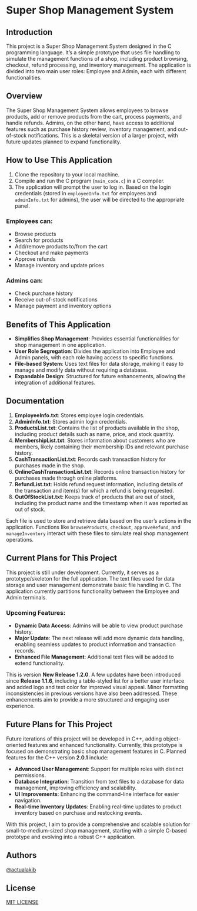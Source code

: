 # Super Shop Management System

## Introduction
This project is a Super Shop Management System designed in the C programming language. It’s a simple prototype that uses file handling to simulate the management functions of a shop, including product browsing, checkout, refund processing, and inventory management. The application is divided into two main user roles: Employee and Admin, each with different functionalities.

## Overview
The Super Shop Management System allows employees to browse products, add or remove products from the cart, process payments, and handle refunds. Admins, on the other hand, have access to additional features such as purchase history review, inventory management, and out-of-stock notifications. This is a skeletal version of a larger project, with future updates planned to expand functionality.

## How to Use This Application
1. Clone the repository to your local machine.
2. Compile and run the C program (`main_code.c`) in a C compiler.
3. The application will prompt the user to log in. Based on the login credentials (stored in `employeeInfo.txt` for employees and `adminInfo.txt` for admins), the user will be directed to the appropriate panel.
   
### Employees can:
- Browse products
- Search for products
- Add/remove products to/from the cart
- Checkout and make payments
- Approve refunds
- Manage inventory and update prices

### Admins can:
- Check purchase history
- Receive out-of-stock notifications
- Manage payment and inventory options

## Benefits of This Application
- **Simplifies Shop Management**: Provides essential functionalities for shop management in one application.
- **User Role Segregation**: Divides the application into Employee and Admin panels, with each role having access to specific functions.
- **File-based System**: Uses text files for data storage, making it easy to manage and modify data without requiring a database.
- **Expandable Design**: Structured for future enhancements, allowing the integration of additional features.

## Documentation
1. **EmployeeInfo.txt**: Stores employee login credentials.
2. **AdminInfo.txt**: Stores admin login credentials.
3. **ProductsList.txt**: Contains the list of products available in the shop, including product details such as name, price, and stock quantity.
4. **MembershipList.txt**: Stores information about customers who are members, likely containing their membership IDs and relevant purchase history.
5. **CashTransactionList.txt**: Records cash transaction history for purchases made in the shop.
6. **OnlineCashTransactionList.txt**: Records online transaction history for purchases made through online platforms.
7. **RefundList.txt**: Holds refund request information, including details of the transaction and item(s) for which a refund is being requested.
8. **OutOfStockList.txt**: Keeps track of products that are out of stock, including the product name and the timestamp when it was reported as out of stock.

Each file is used to store and retrieve data based on the user’s actions in the application. Functions like `browseProducts`, `checkout`, `approveRefund`, and `manageInventory` interact with these files to simulate real shop management operations.

## Current Plans for This Project
This project is still under development. Currently, it serves as a prototype/skeleton for the full application. The text files used for data storage and user management demonstrate basic file handling in C. The application currently partitions functionality between the Employee and Admin terminals.

### Upcoming Features:
- **Dynamic Data Access**: Admins will be able to view product purchase history.
- **Major Update**: The next release will add more dynamic data handling, enabling seamless updates to product information and transaction records.
- **Enhanced File Management**: Additional text files will be added to extend functionality.

This is version **New Release 1.2.0**. A few updates have been introduced since **Release 1.1.6**, including a table-styled list for a better user interface and added logo and text color for improved visual appeal. Minor formatting inconsistencies in previous versions have also been addressed. These enhancements aim to provide a more structured and engaging user experience.

## Future Plans for This Project
Future iterations of this project will be developed in C++, adding object-oriented features and enhanced functionality. Currently, this prototype is focused on demonstrating basic shop management features in C. Planned features for the C++ version **2.0.1** include:
- **Advanced User Management**: Support for multiple roles with distinct permissions.
- **Database Integration**: Transition from text files to a database for data management, improving efficiency and scalability.
- **UI Improvements**: Enhancing the command-line interface for easier navigation.
- **Real-time Inventory Updates**: Enabling real-time updates to product inventory based on purchase and restocking events.

With this project, I aim to provide a comprehensive and scalable solution for small-to-medium-sized shop management, starting with a simple C-based prototype and evolving into a robust C++ application.

## Authors
[@actualakib](https://github.com/actualakib)

## License
[MIT LICENSE](LICENSE)
